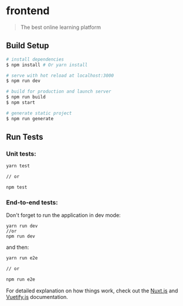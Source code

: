 # frontend

> The best online learning platform

## Build Setup

``` bash
# install dependencies
$ npm install # Or yarn install

# serve with hot reload at localhost:3000
$ npm run dev

# build for production and launch server
$ npm run build
$ npm start

# generate static project
$ npm run generate
```

## Run Tests

### Unit tests:

```bash
yarn test

// or

npm test
```

### End-to-end tests:

Don't forget to run the application in dev mode:

```$xslt
yarn run dev
//or
npm run dev
```

and then:

```bash
yarn run e2e

// or

npm run e2e
```

For detailed explanation on how things work, check out the [Nuxt.js](https://github.com/nuxt/nuxt.js) and [Vuetify.js](https://vuetifyjs.com/) documentation.
